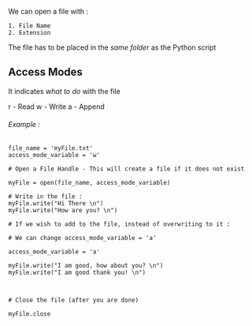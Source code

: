 



We can open a file with :

	1. File Name
	2. Extension


The file has to be placed in the *same folder* as the Python script


## Access Modes 


It indicates *what to do* with the file


r - Read
w - Write
a - Append



###### Example : 


	file_name = 'myFile.txt'
	access_mode_variable = 'w'
	
	# Open a File Handle - This will create a file if it does not exist
	
	myFile = open(file_name, access_mode_variable)
	
	# Write in the file : 
	myFile.write("Hi There \n")
	myFile.write("How are you? \n")
	
	# If we wish to add to the file, instead of overwriting to it : 
	
	# We can change access_mode_variable = 'a'
	
	access_mode_variable = 'a'
	
	myFile.write("I am good, how about you? \n")
	myFile.write("I am good thank you! \n")
	
	
	
	# Close the file (after you are done)
	
	myFile.close



